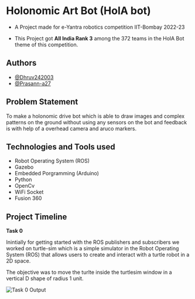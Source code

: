 
# Holonomic Art Bot (HolA bot)
 
- A Project made for e-Yantra robotics competition IIT-Bombay 
2022-23

- This Project got **All India Rank 3** among the 372 teams in the HolA Bot theme of this competition.





## Authors
- [@Dhruv242003](https://www.github.com/Dhruv242003)
- [@Prasann-a27](https://www.github.com/Prasann-a27)


## Problem Statement

To make a holonomic drive bot which is able to draw images and complex patterns on the ground without using any sensors on the bot and feedback is with help of a overhead camera and aruco markers.
## Technologies and Tools used
   - Robot Operating System (ROS)
   - Gazebo
   - Embedded Porgramming (Arduino)
   - Python
   - OpenCv
   - WiFi Socket
   - Fusion 360


## Project Timeline

 **Task 0**

Inintially for getting started with the ROS publishers and subscribers we worked on turtle-sim which is a simple simulator in the Robot Operating System (ROS) that allows users to create and interact with a turtle robot in a 2D space. 

The objective was to move the turlte inside the turtlesim window in a vertical D shape of radius 1 unit.

![Task 0 Output](https://i.pinimg.com/originals/46/0e/87/460e8702d22cc369088ab4091a77c4a0.jpg)
